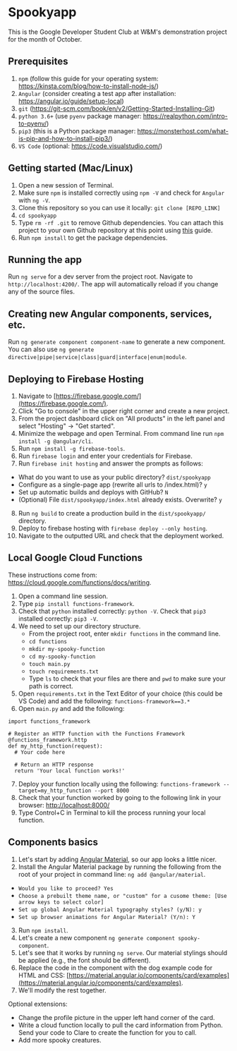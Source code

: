 # Spookyapp

This is the Google Developer Student Club at W&M's demonstration project for the month of October.

## Prerequisites
1. `npm` (follow this guide for your operating system: https://kinsta.com/blog/how-to-install-node-js/)
2. `Angular` (consider creating a test app after installation: https://angular.io/guide/setup-local)
3. `git` (https://git-scm.com/book/en/v2/Getting-Started-Installing-Git)
4. `python 3.6+` (use `pyenv` package manager: https://realpython.com/intro-to-pyenv/)
5. `pip3` (this is a Python package manager: https://monsterhost.com/what-is-pip-and-how-to-install-pip3/)   
5. `VS Code` (optional: https://code.visualstudio.com/)

## Getting started (Mac/Linux)
1. Open a new session of Terminal.
2. Make sure `npm` is installed correctly using `npm -V` and check for `Angular` with `ng -V`.
3. Clone this repository so you can use it locally: `git clone [REPO_LINK]`
4. `cd spookyapp`
5. Type `rm -rf .git` to remove Github dependencies. You can attach this project to your own Github repository at this point using [this](https://docs.github.com/en/get-started/importing-your-projects-to-github/importing-source-code-to-github/adding-locally-hosted-code-to-github) guide. 
6. Run `npm install` to get the package dependencies.

## Running the app

Run `ng serve` for a dev server from the project root. Navigate to `http://localhost:4200/`. The app will automatically reload if you change any of the source files.

## Creating new Angular components, services, etc.

Run `ng generate component component-name` to generate a new component. You can also use `ng generate directive|pipe|service|class|guard|interface|enum|module`.

## Deploying to Firebase Hosting

1. Navigate to [https://firebase.google.com/](https://firebase.google.com/). 
2. Click "Go to console" in the upper right corner and create a new project.
3. From the project dashboard click on "All products" in the left panel and select "Hosting" → "Get started".
4. Minimize the webpage and open Terminal. From command line run `npm install -g @angular/cli`.
5. Run `npm install -g firebase-tools`.
6. Run `firebase login` and enter your credentials for Firebase.
7. Run `firebase init hosting` and answer the prompts as follows:
- What do you want to use as your public directory? `dist/spookyapp`
- Configure as a single-page app (rewrite all urls to /index.html)? `y`
- Set up automatic builds and deploys with GitHub? `N`
- (Optional) File `dist/spookyapp/index.html` already exists. Overwrite? `y`
8. Run `ng build` to create a production build in the `dist/spookyapp/` directory.
9. Deploy to firebase hosting with `firebase deploy --only hosting`.
10. Navigate to the outputted URL and check that the deployment worked.

## Local Google Cloud Functions

These instructions come from: https://cloud.google.com/functions/docs/writing.

1. Open a command line session.
2. Type `pip install functions-framework`.
3. Check that `python` installed correctly: `python -V`. Check that `pip3` installed correctly: `pip3 -V`.
4. We need to set up our directory structure. 
   - From the project root, enter `mkdir functions` in the command line. 
   - `cd functions`
   - `mkdir my-spooky-function`
   - `cd my-spooky-function`
   - `touch main.py`
   - `touch requirements.txt`
   - Type `ls` to check that your files are there and `pwd` to make sure your path is correct.
5. Open `requirements.txt` in the Text Editor of your choice (this could be VS Code) and add the following:
  `functions-framework==3.*`
6. Open `main.py` and add the following:
```
import functions_framework

# Register an HTTP function with the Functions Framework
@functions_framework.http
def my_http_function(request):
  # Your code here
      
  # Return an HTTP response
  return 'Your local function works!'
```
7. Deploy your function locally using the following: `functions-framework --target=my_http_function --port 8000`
8. Check that your function worked by going to the following link in your browser: [http://localhost:8000/](http://localhost:8000/)
9. Type Control+C in Terminal to kill the process running your local function.


## Components basics
1. Let's start by adding [Angular Material](https://material.angular.io/guide/getting-started), so our app looks a little nicer.
2. Install the Angular Material package by running the following from the root of your project in command line: `ng add @angular/material`.
- `Would you like to proceed? Yes`
- `Choose a prebuilt theme name, or "custom" for a cusome theme: [Use arrow keys to select color]`
- `Set up global Angular Material typography styles? (y/N): y`
- `Set up browser animations for Angular Material? (Y/n): Y`
3. Run `npm install`.
4. Let's create a new component `ng generate component spooky-component`.
5. Let's see that it works by running `ng serve`. Our material stylings should be applied (e.g., the font should be different).
6. Replace the code in the component with the dog example code for HTML and CSS: [https://material.angular.io/components/card/examples](https://material.angular.io/components/card/examples).
7. We'll modify the rest together.

Optional extensions:
- Change the profile picture in the upper left hand corner of the card.
- Write a cloud function locally to pull the card information from Python. Send your code to Clare to create the function for you to call.
- Add more spooky creatures.

